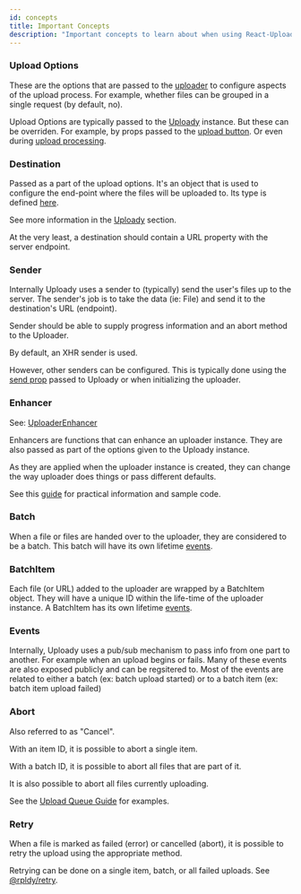 ```yaml
---
id: concepts
title: Important Concepts
description: "Important concepts to learn about when using React-Uploady. Explains the different entities used in the upload process"
---
```


### Upload Options

These are the options that are passed to the [uploader](../../api/uploader) to configure aspects of the upload process.
For example, whether files can be grouped in a single request (by default, no).

Upload Options are typically passed to the [Uploady](../../api) instance. But these can be overriden. 
For example, by props passed to the [upload button](../../api/components/uploadButton).
Or even during [upload processing](../../guides/DynamicParameters).

### Destination

Passed as a part of the upload options. It's an object that is used to configure the end-point where the files will be uploaded to.
Its type is defined [here](../../api/types/#destination).

See more information in the [Uploady](../../api#props) section.

At the very least, a destination should contain a URL property with the server endpoint.

### Sender

Internally Uploady uses a sender to (typically) send the user's files up to the server.
The sender's job is to take the data (ie: File) and send it to the destination's URL (endpoint).

Sender should be able to supply progress information and an abort method to the Uploader.

By default, an XHR sender is used.

However, other senders can be configured. This is typically done using the [send prop](../../api#send) passed to Uploady
or when initializing the uploader.

### Enhancer

See: [UploaderEnhancer](../../api/types#uploaderenhancer)

Enhancers are functions that can enhance an uploader instance. They are also passed as part of the options given to the Uploady instance.

As they are applied when the uploader instance is created, they can change the way uploader does things or pass different defaults.

See this [guide](../../guides/UploaderEnhancers) for practical information and sample code.

### Batch

When a file or files are handed over to the uploader, they are considered to be a batch.
This batch will have its own lifetime [events](../../api/uploader#batch-events).

### BatchItem

Each file (or URL) added to the uploader are wrapped by a BatchItem object. They will have a unique ID within the life-time of the uploader instance.
A BatchItem has its own lifetime [events](../../api/uploader#batch-item-events).

### Events

Internally, Uploady uses a pub/sub mechanism to pass info from one part to another.
For example when an upload begins or fails. Many of these events are also exposed publicly and can be regsitered to.
Most of the events are related to either a batch (ex: batch upload started) or to a batch item (ex: batch item upload failed) 

### Abort 

Also referred to as "Cancel".

With an item ID, it is possible to abort a single item. 

With a batch ID, it is possible to abort all files that are part of it.

It is also possible to abort all files currently uploading.

See the [Upload Queue Guide](../../guides/UploadQueue) for examples. 

### Retry

When a file is marked as failed (error) or cancelled (abort), it is possible to retry the upload using the appropriate method.

Retrying can be done on a single item, batch, or all failed uploads.
See [@rpldy/retry](../../packages/rpldy-retry).
